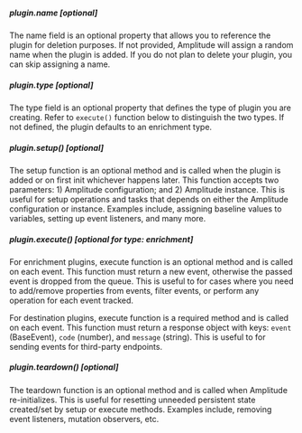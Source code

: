 ##### plugin.name [optional]

The name field is an optional property that allows you to reference the plugin for deletion purposes. If not provided, Amplitude will assign a random name when the plugin is added. If you do not plan to delete your plugin, you can skip assigning a name.

##### plugin.type [optional]

The type field is an optional property that defines the type of plugin you are creating. Refer to `execute()` function below to distinguish the two types. If not defined, the plugin defaults to an enrichment type.

##### plugin.setup() [optional]

The setup function is an optional method and is called when the plugin is added or on first init whichever happens later. This function accepts two parameters: 1) Amplitude configuration; and 2) Amplitude instance. This is useful for setup operations and tasks that depends on either the Amplitude configuration or instance. Examples include, assigning baseline values to variables, setting up event listeners, and many more.

##### plugin.execute() [optional for type: enrichment]

For enrichment plugins, execute function is an optional method and is called on each event. This function must return a new event, otherwise the passed event is dropped from the queue. This is useful to for cases where you need to add/remove properties from events, filter events, or perform any operation for each event tracked.

For destination plugins, execute function is a required method and is called on each event. This function must return a response object with keys: `event` (BaseEvent), `code` (number), and `message` (string). This is useful to for sending events for third-party endpoints.

##### plugin.teardown() [optional]

The teardown function is an optional method and is called when Amplitude re-initializes. This is useful for resetting unneeded persistent state created/set by setup or execute methods. Examples include, removing event listeners, mutation observers, etc.
